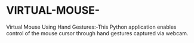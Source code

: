 # VIRTUAL-MOUSE-
 Virtual Mouse Using Hand Gestures:-This Python application enables control of the mouse cursor through hand gestures captured via webcam.

